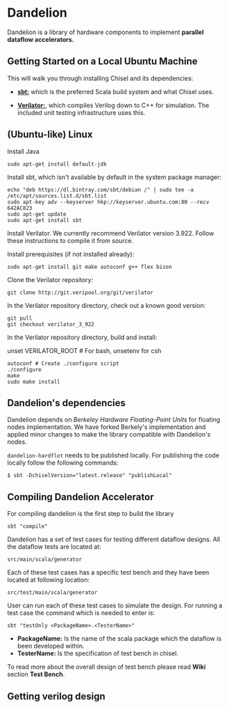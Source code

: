 # Dandelion

Dandelion is a library of hardware components to implement **parallel dataflow accelerators.**

## Getting Started on a Local Ubuntu Machine

This will walk you through installing Chisel and its dependencies:

* **[sbt:](https://www.scala-sbt.org/)** which is the preferred Scala build system and what Chisel uses.

* **[Verilator:](https://www.veripool.org/wiki/verilator)**, which compiles Verilog down to C++ for simulation. The included unit testing infrastructure uses this.

## (Ubuntu-like) Linux

Install Java

```
sudo apt-get install default-jdk
```

Install sbt, which isn't available by default in the system package manager:

```
echo "deb https://dl.bintray.com/sbt/debian /" | sudo tee -a /etc/apt/sources.list.d/sbt.list
sudo apt-key adv --keyserver hkp://keyserver.ubuntu.com:80 --recv 642AC823
sudo apt-get update
sudo apt-get install sbt
```

Install Verilator. We currently recommend Verilator version 3.922. Follow these instructions to compile it from source.

Install prerequisites (if not installed already):

```
sudo apt-get install git make autoconf g++ flex bison
```

Clone the Verilator repository:

```
git clone http://git.veripool.org/git/verilator
```
In the Verilator repository directory, check out a known good version:

```
git pull
git checkout verilator_3_922
```

In the Verilator repository directory, build and install:

unset VERILATOR_ROOT # For bash, unsetenv for csh
```
autoconf # Create ./configure script
./configure
make
sudo make install
```


## Dandelion's dependencies
Dandelion depends on _Berkeley Hardware Floating-Point Units_ for floating nodes implementation. We have forked Berkely's implementation and applied minor changes to make the library compatible with Dandelion's nodes.

`dandelion-hardflot` needs to be published locally. For publishing the code locally follow the following commands:

```
$ sbt -DchiselVersion="latest.release" "publishLocal"
```

## Compiling Dandelion Accelerator
For compiling dandelion is the first step to build the library

```
sbt "compile"
```


Dandelion has a set of test cases for testing different dataflow designs. All the dataflow tests are located at:
```
src/main/scala/generator
```

Each of these test cases has a specific test bench and they have been located at following location:
```
src/test/main/scala/generator
```
User can run each of these test cases to simulate the design. For running a test case the command which is needed to enter is:
```
sbt "testOnly <PackageName>.<TesterName>"
```

* **PackageName:** Is the name of the scala package which the dataflow is been developed within.
* **TesterName:** Is the specification of test bench in chisel.

To read more about the overall design of test bench please read **Wiki** section **Test Bench**.

## Getting verilog design
